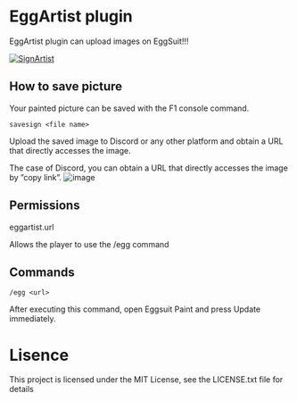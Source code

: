 # EggArtist plugin
EggArtist plugin can upload images on EggSuit!!!

[![SignArtist](http://img.youtube.com/vi/wOhXxwy8P9Y/0.jpg)](https://www.youtube.com/watch?v=wOhXxwy8P9Y)

## How to save picture
Your painted picture can be saved with the F1 console command.
```
savesign <file name>
```

Upload the saved image to Discord or any other platform and obtain a URL that directly accesses the image.

The case of Discord, you can obtain a URL that directly accesses the image by ”copy link”.
![image](https://github.com/jerkypaisen/EggArtist/assets/136916794/23fd218f-d76e-4d7f-bd87-c99c421dffc1)



## Permissions
eggartist.url

Allows the player to use the /egg command


## Commands
```
/egg <url>
```
After executing this command, open Eggsuit Paint and press Update immediately.



# Lisence
This project is licensed under the MIT License, see the LICENSE.txt file for details
